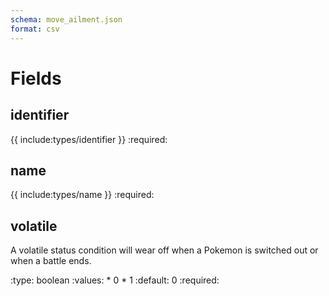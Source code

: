 ```yaml
---
schema: move_ailment.json
format: csv
---
```


# Fields
## identifier
{{ include:types/identifier }}
:required:

## name
{{ include:types/name }}
:required:

## volatile
A volatile status condition will wear off when a Pokemon is switched out or when
a battle ends.

:type: boolean
:values: * 0
         * 1
:default: 0
:required:

